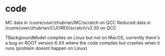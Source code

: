 # code
MC data in /cuore/user/zhubrian/MC/scratch on QCC
Reduced data in /cuore/user/zhubrian/CUORE0/scratch/v2.30 on QCC

TBackgroundModel compiles on Linux but not on MacOS, currently there's a bug on ROOT version 6.XX where the code compiles but crashes when it runs (problem doesnt happen on Linux).
